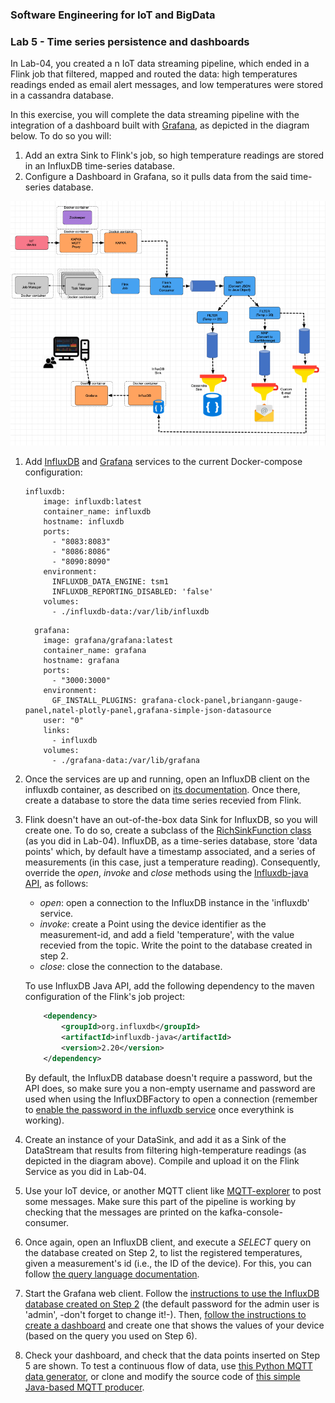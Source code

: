 ### Software Engineering for IoT and BigData
### Lab 5 - Time series persistence and dashboards


In Lab-04, you created a n IoT data streaming pipeline, which ended in a Flink job that filtered, mapped and routed the data: high temperatures readings ended as email alert messages, and low temperatures were stored in a cassandra database.

In this exercise, you will complete the data streaming pipeline with the integration of a dashboard built with [Grafana](https://grafana.com/), as depicted in the diagram below. To do so you will:

1. Add an extra Sink to Flink's job, so high temperature readings are stored in an InfluxDB time-series database.
2. Configure a Dashboard in Grafana, so it pulls data from the said time-series database.


![](img/pipeline.png)

1. Add [InfluxDB](https://hub.docker.com/_/influxdb) and [Grafana](https://hub.docker.com/r/grafana/grafana/) services to the current Docker-compose configuration:

	```
	influxdb:
	    image: influxdb:latest
	    container_name: influxdb
	    hostname: influxdb
	    ports:
	      - "8083:8083"
	      - "8086:8086"
	      - "8090:8090"
	    environment: 
	      INFLUXDB_DATA_ENGINE: tsm1
	      INFLUXDB_REPORTING_DISABLED: 'false'
	    volumes:
	      - ./influxdb-data:/var/lib/influxdb
	```
	```
	  grafana:
	    image: grafana/grafana:latest
	    container_name: grafana
	    hostname: grafana
	    ports:
	      - "3000:3000"
	    environment: 
	      GF_INSTALL_PLUGINS: grafana-clock-panel,briangann-gauge-panel,natel-plotly-panel,grafana-simple-json-datasource
	    user: "0"
	    links:
	      - influxdb
	    volumes:
	      - ./grafana-data:/var/lib/grafana
	```

2. Once the services are up and running, open an InfluxDB client on the influxdb container, as described on [its documentation](https://docs.influxdata.com/influxdb/v1.8/introduction/get-started/). Once there, create a database to store the data time series recevied from Flink.

3. Flink doesn't have an out-of-the-box data Sink for InfluxDB, so you will create one. To do so, create a subclass of the [RichSinkFunction class](https://ci.apache.org/projects/flink/flink-docs-release-1.9/api/java/org/apache/flink/streaming/api/functions/sink/RichSinkFunction.html) (as you did in Lab-04). InfluxDB, as a time-series database, store 'data points' which, by default have a timestamp associated, and a series of measurements (in this case, just a temperature reading). Consequently, override the _open_, _invoke_ and _close_ methods using the [Influxdb-java API](https://github.com/influxdata/influxdb-java), as follows:

	- *open*: open a connection to the InfluxDB instance in the 'influxdb' service. 
	- *invoke*: create a Point using the device identifier as the measurement-id, and add a field 'temperature', with the value recevied from the topic. Write the point to the database created in step 2.
	- *close*: close the connection to the database.

	To use InfluxDB Java API, add the following dependency to the maven configuration of the Flink's job project:
	
	```xml
		<dependency>
			<groupId>org.influxdb</groupId>
			<artifactId>influxdb-java</artifactId>
			<version>2.20</version>
		</dependency>
	```
	
	By default, the InfluxDB database doesn't require a password, but the API does, so make sure you a non-empty username and password are used when using the InfluxDBFactory to open a connection (remember to [enable the password in the influxdb service](https://docs.influxdata.com/influxdb/v1.8/administration/authentication_and_authorization/) once everythink is working).

3. Create an instance of your DataSink, and add it as a Sink of the DataStream that results from filtering high-temperature readings (as depicted in the diagram above). Compile and upload it on the Flink Service as you did in Lab-04.
5. Use your IoT device, or another MQTT client like [MQTT-explorer](http://mqtt-explorer.com/) to post some messages. Make sure this part of the pipeline is working by checking that the messages are printed on the kafka-console-consumer.
6. Once again, open an InfluxDB client, and execute a *SELECT* query on the database created on Step 2, to list the registered temperatures, given a  measurement's id (i.e., the ID of the device). For this, you can follow [the query language documentation](https://docs.influxdata.com/influxdb/v1.8/query_language/explore-data/).

4. Start the Grafana web client. Follow the [instructions to use the InfluxDB database created on Step 2](https://grafana.com/docs/grafana/latest/datasources/add-a-data-source/) (the default password for the admin user is 'admin', -don't forget to change it!-). Then, [follow the instructions to create a dashboard](https://grafana.com/docs/grafana/latest/getting-started/getting-started/) and create one that shows the values of your device (based on the query you used on Step 6).

5. Check your dashboard, and check that the data points inserted on Step 5 are shown. To test a continuous flow of data, use [this Python MQTT data generator](https://gist.github.com/marianoguerra/be216a581ef7bc23673f501fdea0e15a), or clone and modify the source code of [this simple Java-based MQTT producer](https://github.com/ISIOT-ECI/MQTT-testing-producer).
